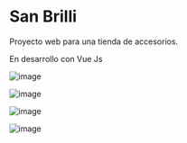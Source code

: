 # San Brilli

Proyecto web para una tienda de accesorios.

En desarrollo con Vue Js

![image](https://user-images.githubusercontent.com/91087042/222902357-4849b4cb-b113-4840-b407-6c3205513e73.png)

![image](https://user-images.githubusercontent.com/91087042/222902342-82d78017-99c2-449a-9aea-b694ac0c4278.png)

![image](https://user-images.githubusercontent.com/91087042/222902372-ae223d06-7bbc-4d14-b9f8-8ad04ca37104.png)

![image](https://user-images.githubusercontent.com/91087042/222902390-8d5ed77c-1b79-4e3c-8151-c831c018d465.png)

